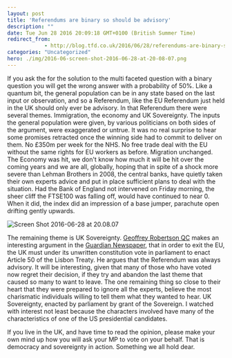 ```yaml
---
layout: post
title: 'Referendums are binary so should be advisory'
description: ""
date: Tue Jun 28 2016 20:09:18 GMT+0100 (British Summer Time)
redirect_from: 
            - http://blog.tfd.co.uk/2016/06/28/referendums-are-binary-so-should-be-advisory/
categories: "Uncategorized"
hero: ./img/2016-06-screen-shot-2016-06-28-at-20-08-07.png
---
```

If you ask the for the solution to the multi faceted question with a binary question you will get the wrong answer with a probability of 50%. Like a quantum bit, the general population can be in any state based on the last input or observation, and so a Referendum, like the EU Referendum just held in the UK should only ever be advisory. In that Referendum there were several themes. Immigration, the economy and UK Sovereignty. The inputs the general population were given, by various politicians on both sides of the argument, were exaggerated or untrue. It was no real surprise to hear some promises retracted once the winning side had to commit to deliver on them. No £350m per week for the NHS. No free trade deal with the EU without the same rights for EU workers as before. Migration unchanged. The Economy was hit, we don't know how much it will be hit over the coming years and we are all, globally, hoping that in spite of a shock more severe than Lehman Brothers in 2008, the central banks, have quietly taken their own experts advice and put in place sufficient plans to deal with the situation. Had the Bank of England not intervened on Friday morning, the sheer cliff the FTSE100 was falling off, would have continued to near 0. When it did, the index did an impression of a base jumper, parachute open drifting gently upwards.

![Screen Shot 2016-06-28 at 20.08.07](https://ik.imagekit.io/htj4bin8p/2016-06-screen-shot-2016-06-28-at-20-08-07.png)

The remaining theme is UK Sovereignty. [Geoffrey Robertson QC](http://www.theguardian.com/profile/geoffreyrobertson) makes an interesting argument in the [Guardian Newspaper](https://www.theguardian.com/commentisfree/2016/jun/27/stop-brexit-mp-vote-referendum-members-parliament-act-europe), that in order to exit the EU, the UK must under its unwritten constitution vote in parliament to enact Article 50 of the Lisbon Treaty. He argues that the Referendum was always advisory. It will be interesting, given that many of those who have voted now regret their decision, if they try and abandon the last theme that caused so many to want to leave. The one remaining thing so close to their heart that they were prepared to ignore all the experts, believe the most charismatic individuals willing to tell them what they wanted to hear. UK Sovereignty, enacted by parliament by grant of the Sovereign. I watched with interest not least because the characters involved have many of the characteristics of one of the US presidential candidates.

If you live in the UK, and have time to read the opinion, please make your own mind up how you will ask your MP to vote on your behalf. That is democracy and sovereignty in action. Something we all hold dear.
